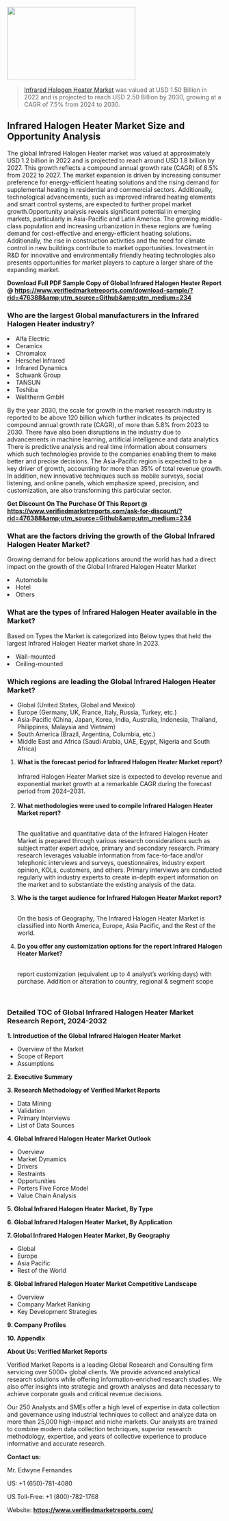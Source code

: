 <img src="https://ffe5etoiles.com/wp-content/uploads/2024/12/MST1-300x171.png" alt="" width="300" height="171" class="alignnone size-medium wp-image-20088" /><blockquote><p><p><a href="https://www.verifiedmarketreports.com/download-sample/?rid=476388&utm_source=Github&utm_medium=234" target="_blank">Infrared Halogen Heater Market</a> was valued at USD 1.50 Billion in 2022 and is projected to reach USD 2.50 Billion by 2030, growing at a CAGR of 7.5% from 2024 to 2030.</p></blockquote><p><h2>Infrared Halogen Heater Market Size and Opportunity Analysis</h2>The global Infrared Halogen Heater market was valued at approximately USD 1.2 billion in 2022 and is projected to reach around USD 1.8 billion by 2027. This growth reflects a compound annual growth rate (CAGR) of 8.5% from 2022 to 2027. The market expansion is driven by increasing consumer preference for energy-efficient heating solutions and the rising demand for supplemental heating in residential and commercial sectors. Additionally, technological advancements, such as improved infrared heating elements and smart control systems, are expected to further propel market growth.Opportunity analysis reveals significant potential in emerging markets, particularly in Asia-Pacific and Latin America. The growing middle-class population and increasing urbanization in these regions are fueling demand for cost-effective and energy-efficient heating solutions. Additionally, the rise in construction activities and the need for climate control in new buildings contribute to market opportunities. Investment in R&D for innovative and environmentally friendly heating technologies also presents opportunities for market players to capture a larger share of the expanding market.</p><p class=""><strong>Download Full PDF Sample Copy of Global Infrared Halogen Heater Report @ <a href="https://www.verifiedmarketreports.com/download-sample/?rid=476388&amp;utm_source=Github&amp;utm_medium=234" target="_blank">https://www.verifiedmarketreports.com/download-sample/?rid=476388&amp;utm_source=Github&amp;utm_medium=234</a></strong></p><h3 id="" class="">Who are the largest Global manufacturers in the Infrared Halogen Heater industry?</h3><p><li>Alfa Electric</li><li> Ceramicx</li><li> Chromalox</li><li> Herschel Infrared</li><li> Infrared Dynamics</li><li> Schwank Group</li><li> TANSUN</li><li> Toshiba</li><li> Welltherm GmbH</li></p><div class=""><div class="" dir="" data-message-author-role="" data-message-id="" data-message-model-slug=""><div class=""><div class=""><div class=""><div class="" dir="" data-message-author-role="" data-message-id="" data-message-model-slug=""><div class=""><div class=""><p>By the year 2030, the scale for growth in the market research industry is reported to be above 120 billion which further indicates its projected compound annual growth rate (CAGR), of more than 5.8% from 2023 to 2030. There have also been disruptions in the industry due to advancements in machine learning, artificial intelligence and data analytics There is predictive analysis and real time information about consumers which such technologies provide to the companies enabling them to make better and precise decisions. The Asia-Pacific region is expected to be a key driver of growth, accounting for more than 35% of total revenue growth. In addition, new innovative techniques such as mobile surveys, social listening, and online panels, which emphasize speed, precision, and customization, are also transforming this particular sector.</p><p><strong>Get Discount On The Purchase Of This Report @&nbsp; <a href="https://www.verifiedmarketreports.com/ask-for-discount/?rid=476388&amp;utm_source=Github&amp;utm_medium=234" target="_blank">https://www.verifiedmarketreports.com/ask-for-discount/?rid=476388&amp;utm_source=Github&amp;utm_medium=234</a></strong></p></div></div></div></div></div></div></div></div><h3 id="" class="">What are the factors driving the growth of the Global Infrared Halogen Heater Market?</h3><p id="" class="">Growing demand for below applications around the world has had a direct impact on the growth of the Global Infrared Halogen Heater Market</p><p id="" class=""><li>Automobile</li><li> Hotel</li><li> Others</li></p><h3 id="" class="">What are the types of Infrared Halogen Heater available in the Market?</h3><p id="" class="">Based on Types the Market is categorized into Below types that held the largest Infrared Halogen Heater market share In 2023.</p><p id="" class=""><li>Wall-mounted</li><li> Ceiling-mounted</li></p><h3 id="" class="">Which regions are leading the Global Infrared Halogen Heater Market?</h3><ul><li>Global (United States, Global and Mexico)</li><li>Europe (Germany, UK, France, Italy, Russia, Turkey, etc.)</li><li>Asia-Pacific (China, Japan, Korea, India, Australia, Indonesia, Thailand, Philippines, Malaysia and Vietnam)</li><li>South America (Brazil, Argentina, Columbia, etc.)</li><li>Middle East and Africa (Saudi Arabia, UAE, Egypt, Nigeria and South Africa)</li></ul><p><ol><li><strong>What is the forecast period for Infrared Halogen Heater Market report?<br /></strong><br /><span data-sheets-root="1" data-sheets-value="{&quot;1&quot;:2,&quot;2&quot;:&quot;XXXX size is expected to develop revenue and exponential market growth at a remarkable CAGR during the forecast period from 2024&ndash;2030.&quot;}" data-sheets-userformat="{&quot;2&quot;:12674,&quot;4&quot;:{&quot;1&quot;:2,&quot;2&quot;:16776960},&quot;10&quot;:2,&quot;11&quot;:0,&quot;15&quot;:&quot;Arial&quot;,&quot;16&quot;:12}">Infrared Halogen Heater Market size is expected to develop revenue and exponential market growth at a remarkable CAGR during the forecast period from 2024&ndash;2031.</span><br /><br /></li><li><strong>What methodologies were used to compile Infrared Halogen Heater Market report?<br /><br /></strong><p>The qualitative and quantitative data of the&nbsp;Infrared Halogen Heater Market is prepared through various research considerations such as subject matter expert advice, primary and secondary research. Primary research leverages valuable information from face-to-face and/or telephonic interviews and surveys, questionnaires, industry expert opinion, KOLs, customers, and others. Primary interviews are conducted regularly with industry experts to create in-depth expert information on the market and to substantiate the existing analysis of the data.&nbsp;</p></li><li><strong>Who is the target audience for Infrared Halogen Heater Market report?<br /><br /></strong><p>On the basis of Geography, The&nbsp;Infrared Halogen Heater Market is classified into North America, Europe, Asia Pacific, and the Rest of the world.</p></li><li><strong>Do you offer any customization options for the report Infrared Halogen Heater Market?<br /><br /></strong><p>report customization (equivalent up to 4 analyst&rsquo;s working days) with purchase. Addition or alteration to country, regional &amp; segment scope</p><p>&nbsp;</p></li></ol></p><h3 id="" class="">Detailed TOC of Global Infrared Halogen Heater Market Research Report, 2024-2032</h3><p id="" class=""><strong>1. Introduction of the Global Infrared Halogen Heater Market</strong></p><ul><li>Overview of the Market</li><li>Scope of Report</li><li>Assumptions</li></ul><p id="" class=""><strong>2. Executive Summary</strong></p><p id="" class=""><strong>3. Research Methodology of&nbsp;Verified Market Reports</strong></p><ul><li>Data Mining</li><li>Validation</li><li>Primary Interviews</li><li>List of Data Sources</li></ul><p id="" class=""><strong>4. Global Infrared Halogen Heater Market Outlook</strong></p><ul><li>Overview</li><li>Market Dynamics</li><li>Drivers</li><li>Restraints</li><li>Opportunities</li><li>Porters Five Force Model</li><li>Value Chain Analysis</li></ul><p id="" class=""><strong>5. Global Infrared Halogen Heater Market, By&nbsp;Type</strong></p><p id="" class=""><strong>6. Global Infrared Halogen Heater Market, By Application</strong></p><p id="" class=""><strong>7. Global Infrared Halogen Heater Market, By Geography</strong></p><ul><li>Global</li><li>Europe</li><li>Asia Pacific</li><li>Rest of the World</li></ul><p id="" class=""><strong>8. Global Infrared Halogen Heater Market Competitive Landscape</strong></p><ul><li>Overview</li><li>Company Market Ranking</li><li>Key Development Strategies</li></ul><p id="" class=""><strong>9. Company Profiles</strong></p><p id="" class=""><strong>10. Appendix</strong></p><p id="" class=""><strong>About Us: Verified Market Reports</strong></p><p id="" class="">Verified Market Reports is a leading Global Research and Consulting firm servicing over 5000+ global clients. We provide advanced analytical research solutions while offering information-enriched research studies. We also offer insights into strategic and growth analyses and data necessary to achieve corporate goals and critical revenue decisions.</p><p id="" class="">Our 250 Analysts and SMEs offer a high level of expertise in data collection and governance using industrial techniques to collect and analyze data on more than 25,000 high-impact and niche markets. Our analysts are trained to combine modern data collection techniques, superior research methodology, expertise, and years of collective experience to produce informative and accurate research.</p><p id="" class=""><strong>Contact us:</strong></p><p id="" class="">Mr. Edwyne Fernandes</p><p id="" class="">US: +1 (650)-781-4080</p><p id="" class="">US Toll-Free: +1 (800)-782-1768</p><p id="" class="">Website: <a target="" data-test-app-aware-link=""><strong>https://www.verifiedmarketreports.com/</strong></a></p>
